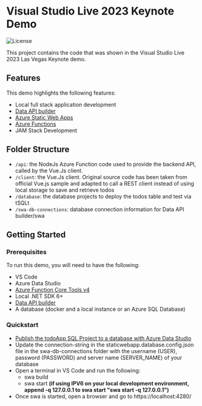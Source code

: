 # Visual Studio Live 2023 Keynote Demo

![License](https://img.shields.io/badge/license-MIT-green.svg)

This project contains the code that was shown in the Visual Studio Live 2023 Las Vegas Keynote demo.

## Features

This demo highlights the following features:

* Local full stack application development
* [Data API builder](https://github.com/Azure/data-api-builder)
* [Azure Static Web Apps](https://learn.microsoft.com/azure/static-web-apps/overview)
* [Azure Functions](https://learn.microsoft.com/azure/azure-functions/functions-overview)
* JAM Stack Development

## Folder Structure

* `/api`: the NodeJs Azure Function code used to provide the backend API, called by the Vue.Js client.
* `/client`: the Vue.Js client. Original source code has been taken from official Vue.js sample and adapted to call a REST client instead of using local storage to save and retrieve todos
* `/database`: the database projects to deploy the todos table and test via tSQLt
* `/swa-db-connections`: database connection information for Data API builder/swa

## Getting Started

### Prerequisites

To run this demo, you will need to have the following:

* VS Code
* Azure Data Studio
* [Azure Function Core Tools v4](https://www.npmjs.com/package/azure-functions-core-tools)
* Local .NET SDK 6+
* [Data API builder](https://github.com/Azure/data-api-builder/blob/main/docs/getting-started/getting-started.md)
* A database (docker and a local instance or an Azure SQL Database)

### Quickstart

* [Publish the todoApp SQL Project to a database with Azure Data Studio](https://learn.microsoft.com/sql/azure-data-studio/extensions/sql-database-project-extension)
* Update the connection-string in the staticwebapp.database.config.json file in the swa-db-connections folder with the username (USER), password (PASSWORD) and server name (SERVER_NAME) of your database
* Open a terminal in VS Code and run the following:
  * swa build
  * swa start **(if using IPV6 on your local development environment, append -q 127.0.0.1 to swa start "swa start -q 127.0.0.1")**
* Once swa is started, open a browser and go to https://localhost:4280/

